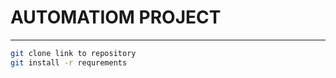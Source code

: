 # AUTOMATIOM PROJECT

------------------------

```bash
git clone link to repository
git install -r requrements
```

